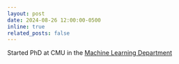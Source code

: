```yaml
---
layout: post
date: 2024-08-26 12:00:00-0500
inline: true
related_posts: false
---
```


Started PhD at CMU in the [Machine Learning Department](https://www.ml.cmu.edu/)